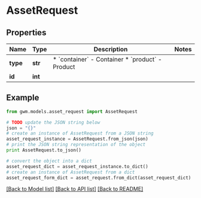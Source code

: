 # AssetRequest


## Properties
Name | Type | Description | Notes
------------ | ------------- | ------------- | -------------
**type** | **str** | * &#x60;container&#x60; - Container * &#x60;product&#x60; - Product | 
**id** | **int** |  | 

## Example

```python
from gwm.models.asset_request import AssetRequest

# TODO update the JSON string below
json = "{}"
# create an instance of AssetRequest from a JSON string
asset_request_instance = AssetRequest.from_json(json)
# print the JSON string representation of the object
print AssetRequest.to_json()

# convert the object into a dict
asset_request_dict = asset_request_instance.to_dict()
# create an instance of AssetRequest from a dict
asset_request_form_dict = asset_request.from_dict(asset_request_dict)
```
[[Back to Model list]](../README.md#documentation-for-models) [[Back to API list]](../README.md#documentation-for-api-endpoints) [[Back to README]](../README.md)


